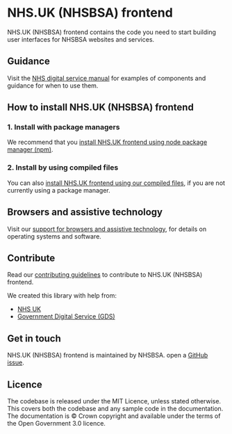 # NHS.UK (NHSBSA) frontend

NHS.UK (NHSBSA) frontend contains the code you need to start building user interfaces for NHSBSA websites and services.

## Guidance

Visit the [NHS digital service manual](https://service-manual.nhs.uk/) for examples of components and guidance for when to use them. 

## How to install NHS.UK (NHSBSA) frontend

### 1. Install with package managers

We recommend that you [install NHS.UK frontend using node package manager (npm)](/docs/installation/installing-with-npm.md).

### 2. Install by using compiled files

You can also [install NHS.UK frontend using our compiled files](/docs/installation/installing-compiled.md), if you are not currently using a package manager.

## Browsers and assistive technology

Visit our [support for browsers and assistive technology](/docs/contributing/browser-support.md), for details on operating systems and software.

## Contribute

Read our [contributing guidelines](CONTRIBUTING.md) to contribute to NHS.UK (NHSBSA) frontend.

We created this library with help from:

- [NHS UK](https://github.com/nhsuk/)
- [Government Digital Service (GDS)](https://github.com/alphagov/)


## Get in touch

NHS.UK (NHSBSA) frontend is maintained by NHSBSA. open a [GitHub issue](https://github.com/nhsbsa/nhsbsa-frontend/issues/new).


## Licence

The codebase is released under the MIT Licence, unless stated otherwise. This covers both the codebase and any sample code in the documentation. The documentation is © Crown copyright and available under the terms of the Open Government 3.0 licence.
